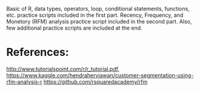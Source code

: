 Basic of R, data types, operators, loop, conditional statements, functions, etc. practice scripts included in the first part.
Recency, Frequency, and Monetory (RFM) analysis practice script included in the second part.
Also, few additional practice scripts are included at the end.

# References:
http://www.tutorialspoint.com/r/r_tutorial.pdf, 
https://www.kaggle.com/hendraherviawan/customer-segmentation-using-rfm-analysis-r 
https://github.com/rsquaredacademy/rfm
